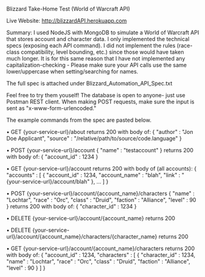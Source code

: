 Blizzard Take-Home Test (World of Warcraft API)

Live Website:
http://blizzardAPI.herokuapp.com

Summary:
I used NodeJS with MongoDB to simulate a World of Warcraft API that stores account and character data. I only implemented the technical specs (exposing each API command). I did not implement the rules (race-class compatibility, level bounding, etc.) since those would have taken much longer. It is for this same reason that I have not implemented any capitalization-checking - Please make sure your API calls use the same lower/uppercase when setting/searching for names.

The full spec is attached under Blizzard_Automation_API_Spec.txt

Feel free to try them youself! The database is open to anyone- just use Postman REST client. When making POST requests, make sure the input is sent as "x-www-form-urlencoded."

The example commands from the spec are pasted below.

•         GET {your-service-url}/about
                 returns 200 with body of:
                 { "author" : "Jon Doe Applicant", "source" : "/relative/path/to/source/code.language" }

•         POST {your-service-url}/account
                  { "name" : "testaccount" }
                  returns 200 with body of:
                  { "account_id" : 1234 }


•         GET {your-service-url}/account
                  returns 200 with body of (all accounts):
                  { "accounts" : [ { "account_id" : 1234, "account_name" : "blah", "link" : "{your-service-url}/account/blah" }, ... ] }

•         POST {your-service-url}/account/{account_name}/characters
                  { "name" : "Lochtar", "race" : "Orc", "class" : "Druid", "faction" : "Alliance", "level" : 90 }
                  returns 200 with body of:
                  { "character_id" : 1234 }


•         DELETE {your-service-url}/account/{account_name}
                  returns 200

•         DELETE {your-service-url}/account/{account_name}/characters/{character_name}
                  returns 200

•         GET {your-service-url}/account/{account_name}/characters
                  returns 200 with body of:
                  { "account_id" : 1234, "characters" : [ { "character_id" : 1234, "name" : "Lochtar", "race" : "Orc", "class" : "Druid", "faction" : "Alliance", "level" : 90 } ] }
